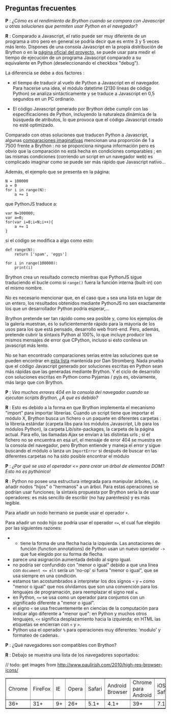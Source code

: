 Preguntas frecuentes
--------------------

__P__ : _¿Cómo es el rendimiento de Brython cuando se compara con Javascript u otras soluciones que permiten usar Python en el navegador?_

__R__ : Comparado a Javascript, el ratio puede ser muy diferente de un programa a otro pero en general se podría decir que es entre 3 y 5 veces más lento. Dispones de una consola Javascript en la propia distribución de Brython o en la [página oficial del proyecto](http://brython.info/tests/js_console.html), se puede usar para medir el tiempo de ejecución de un programa Javascript comparado a su equivalente en Python (deseleccionando el checkbox "debug").

La diferencia se debe a dos factores :

- el tiempo de traducir al vuelo de Python  a Javascript en el navegador. Para hacerse una idea, el módulo datetime (2130 líneas de código Python) se analiza sintácticamente y se traduce a Javascript en 0,5 segundos en un PC ordinario.

- El código Javascript generado por Brython debe cumplir con las especificaciones de Python, incluyendo la naturaleza dinámica de la búsqueda de atributos, lo que provoca que el código Javascript creado no esté optimizado.

Comparado con otras soluciones que traducen Python a Javascript, algunas [comparaciones imaginativas](http://pyppet.blogspot.fr/2013/11/brython-vs-pythonjs.html) mencionan una proporción de 1 a 7500 frente a Brython : no se proporciona ninguna información pero es obvio que la comparación no está hecha en condiciones comparables ; en las mismas condiciones (corriendo un script en un navegador web) es complicado imaginar como se puede ser más rápido que Javascript nativo...

Además, el ejemplo que se presenta en la página:

    N = 100000
    a = 0
    for i in range(N):
        a += 1

que PythonJS traduce a:

    var N=100000;
    var a=0;
    for(var i=0;i<N;i++){
        a += 1
    }

si el código se modifica a algo como esto:

    def range(N):
        return ['spam', 'eggs']

    for i in range(100000):
        print(i)

Brython crea un resultado correcto mientras que PythonJS sigue traduciendo el bucle como si `range()` fuera la función interna (built-in) con el mismo nombre.

No es necesario mencionar que, en el caso que `a` sea una lista en lugar de un entero, los resultados obtenidos mediante PythonJS no sen exactamente los que un desarrollador Python podría esperar,...

Brython pretende ser tan rápido como sea posible y, como los ejemplos de la galería muestran, es lo suficientemente rápido para la mayoría de los usos para los que está pensado, desarrollo web front-end. Pero, además, pretende cubrir la sintaxis Python al 100%, lo que incluye producir los mismos mensajes de error que CPython, incluso si esto conlleva un javascript más lento.

No se han encontrado comparaciones serias entre las soluciones que se pueden encontrar en [esta lista](http://stromberg.dnsalias.org/~strombrg/pybrowser/python-browser.html) mantenida por Dan Stromberg. Nada prueba que el código Javascript generado por soluciones escritas en Python sean más rápidas que las generadas mediante Brython. Y el ciclo de desarrollo con soluciones escritas en Python como Pyjamas / pyjs es, obviamente, más largo que con Brython.

__P__ : _Veo muchos errores 404 en la consola del navegador cuando se ejecutan scripts Brython, ¿A qué es debido?_

__R__ : Esto es debido a la forma en que Brython implementa el mecanismo "import" para importar librerías. Cuando un script tiene que importar el módulo X, Brython busca un fichero o un paquete en diferentes carpetas : la librería estándar (carpeta libs para los módulos Javascript, Lib para los módulos Python), la carpeta Lib/site-packages, la carpeta de la página actual. Para ello, las llamadas Ajax se envían a las distintas urls ; si el fichero no se encuentra en esa url, el mensaje de error 404 se muestra en la consola del navegador, pero Brython entiende y maneja el error y sigue buscando el módulo o lanza un `ImportError` si después de buscar en las diferentes carpetas no ha sido posible encontrar el módulo 

__P__ : _¿Por qué se usa el operador <= para crear un árbol de elementos DOM? Esto no es pythónico!_

__R__ : Python no posee una estructura integrada para manipular árboles, i.e. añadir nodos "hijos" o "hermanos" a un árbol. Para estas operaciones se podrían usar funciones; la sintaxis propuesta por Brython sería la de usar operadores: es más sencillo de escribir (no hay paréntesis) y es más legible.

Para añadir un nodo hermano se puede usar el operador `+`.

Para añadir un nodo hijo se podría usar el operador `<=`, el cual fue elegido por las siguientes razones:

- - tiene la forma de una flecha hacia la izquierda. Las anotaciones de función (function annotations) de Python usan un nuevo operador `->` que fue elegido por su forma de flecha.
- parece una asignación aumentada debido al signo igual.
- no podría ser confundido con "menor o igual" debido a que una línea con `document <= elt` sería un 'no-op' si fuera "menor o igual", que se usa siempre en una condición.
- estamos tan acostumbrados a interpretar los dos signos `<` y `=` como "menor o igual" que nos olvidamos que son una convención para los lenguajes de programación, para reemplazar el signo real `≤`.
- en Python, `<=` se usa como un operador para conjuntos con un significado diferente a "menor o igual".
- el signo `<` se usa frecuentemente en ciencias de la computación para indicar algo diferente a "menor que": en Python y muchos otros lenguajes, `<<` significa desplazamiento hacia la izquierda; en HTML las etiquetas se encierran con `<` y `>`.
- Python usa el operador `%` para operaciones muy diferentes: 'modulo' y formateo de cadenas.

__P__ : ¿Qué navegadores son compatibles con Brython?

__R__ : Debajo se muestra una lista de los navegadores soportados:

// todo: get images from http://www.paulirish.com/2010/high-res-browser-icons/

<table border="1">
  <tr><td>Chrome</td><td>FireFox</td><td>IE</td><td>Opera</td><td>Safari</td><td>Android Browser</td><td>Chrome para Android</td><td>iOS Safari</td><td>Opera Mini</td></tr>
  <tr><td>36+</td><td>31+</td><td>9+</td><td>26+</td><td>5.1+</td><td>4.1+</td><td>39+</td><td>7.1+</td><td>8+</td></tr>
</table>
